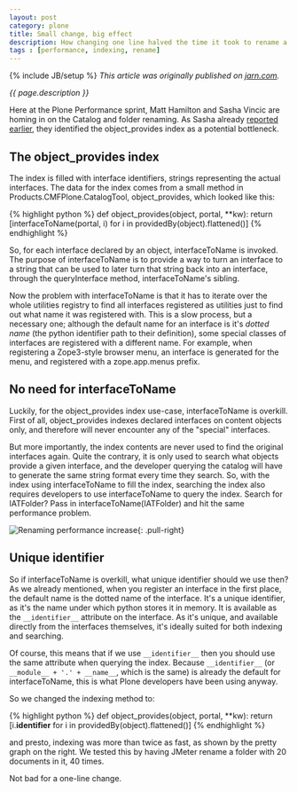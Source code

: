 ```yaml
---
layout: post
category: plone
title: Small change, big effect
description: How changing one line halved the time it took to rename a Plone folder.
tags : [performance, indexing, rename]
---
```

{% include JB/setup %}
*This article was originally published on [jarn.com](http://jarn.com).*

*{{ page.description }}*

Here at the Plone Performance sprint, Matt Hamilton and Sasha Vincic are homing in on the Catalog and folder renaming. As Sasha already [reported earlier](http://valentinewebsystems.com/archive/2007/11/02/indexing-in-plone-got-twice-as-fast), they identified the object_provides index as a potential bottleneck.

## The object_provides index

The index is filled with interface identifiers, strings representing the actual interfaces. The data for the index comes from a small method in Products.CMFPlone.CatalogTool, object_provides, which looked like this:

{% highlight python %}
def object_provides(object, portal, **kw):
    return [interfaceToName(portal, i) for i in providedBy(object).flattened()]
{% endhighlight %}

So, for each interface declared by an object, interfaceToName is invoked. The purpose of interfaceToName is to provide a way to turn an
interface to a string that can be used to later turn that string back
into an interface, through the queryInterface method, interfaceToName's
sibling.

Now the problem with interfaceToName is that it has to iterate over the whole utilities registry to find all interfaces registered as utilities just to find out what name it was registered with. This is a slow process, but a necessary one; although the default name for an interface is it's *dotted name* (the python identifier path to their definition), some special classes of interfaces are registered with a different name. For example, when registering a Zope3-style browser menu, an interface is generated for the menu, and registered with a zope.app.menus prefix.

## No need for interfaceToName

Luckily, for the object_provides index use-case, interfaceToName is overkill. First of all, object_provides indexes declared interfaces on content objects only, and therefore will never encounter any of the "special" interfaces.

But more importantly, the index contents are never used to find the original interfaces again. Quite the contrary, it is only used to search what objects provide a given interface, and the developer querying the catalog will have to generate the same string format every time they search. So, with the index using interfaceToName to fill the index, searching the index also requires developers to use interfaceToName to query the index. Search for IATFolder? Pass in interfaceToName(IATFolder) and hit the same performance problem.

![Renaming performance increase]({{BASE_PATH}}/assets/images/renaming-performance-increase.png){: .pull-right}
## Unique identifier

So if interfaceToName is overkill, what unique identifier should we use then? As we already mentioned, when you register an interface in the first place, the default name is the dotted name of the interface. It's a unique identifier, as it's the name under which python stores it in memory. It is available as the `__identifier__` attribute on the interface. As it's unique, and available directly from the interfaces themselves, it's ideally suited for both indexing and searching.

Of course, this means that if we use `__identifier__` then you should use the same attribute when querying the index. Because `__identifier__` (or `__module__ + '.' + __name__`, which is the same) is already the default for interfaceToName, this is what Plone developers have been using anyway.

So we changed the indexing method to:

{% highlight python %}
def object_provides(object, portal, **kw):
    return [i.__identifier__ for i in providedBy(object).flattened()]
{% endhighlight %}

and presto, indexing was more than twice as fast, as shown by the pretty graph on the right. We tested this by having JMeter rename a folder with 20 documents in it, 40 times.

Not bad for a one-line change.


